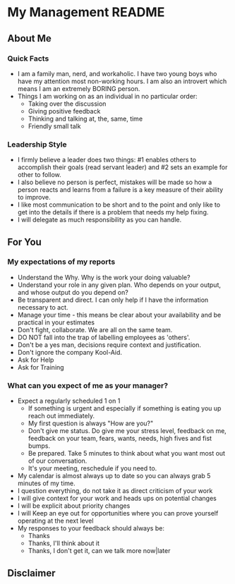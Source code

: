 # My Management README

## About Me

### Quick Facts

- I am a family man, nerd, and workaholic. I have two young boys who have my attention most non-working hours. I am also an introvert which means I am an extremely BORING person.
- Things I am working on as an individual in no particular order:
  - Taking over the discussion
  - Giving positive feedback
  - Thinking and talking at, the, same, time
  - Friendly small talk

### Leadership Style

- I firmly believe a leader does two things: #1 enables others to accomplish their goals (read servant leader) and #2 sets an example for other to follow.
- I also believe no person is perfect, mistakes will be made so how a person reacts and learns from a failure is a key measure of their ability to improve.
- I like most communication to be short and to the point and only like to get into the details if there is a problem that needs my help fixing.
- I will delegate as much responsibility as you can handle.

## For You

### My expectations of my reports

- Understand the Why. Why is the work your doing valuable?
- Understand your role in any given plan. Who depends on your output, and whose output do you depend on?
- Be transparent and direct. I can only help if I have the information necessary to act.
- Manage your time - this means be clear about your availability and be practical in your estimates
- Don't fight, collaborate. We are all on the same team.
- DO NOT fall into the trap of labelling employees as 'others'.
- Don't be a yes man, decisions require context and justification.
- Don't ignore the company Kool-Aid.
- Ask for Help
- Ask for Training

### What can you expect of me as your manager?

- Expect a regularly scheduled 1 on 1
  - If something is urgent and especially if something is eating you up reach out immediately.
  - My first question is always "How are you?"
  - Don't give me status. Do give me your stress level, feedback on me, feedback on your team, fears, wants, needs, high fives and fist bumps.
  - Be prepared. Take 5 minutes to think about what you want most out of our conversation.
  - It's your meeting, reschedule if you need to.
- My calendar is almost always up to date so you can always grab 5 minutes of my time.
- I question everything, do not take it as direct criticism of your work
- I will give context for your work and heads ups on potential changes
- I will be explicit about priority changes
- I will Keep an eye out for opportunities where you can prove yourself operating at the next level
- My responses to your feedback should always be:
  - Thanks
  - Thanks, I'll think about it
  - Thanks, I don't get it, can we talk more now|later

## Disclaimer
